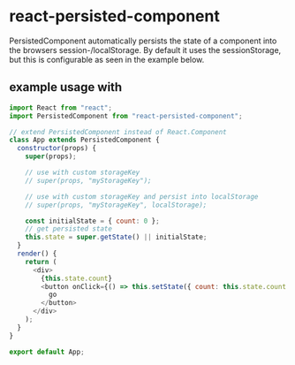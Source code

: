 # react-persisted-component

PersistedComponent automatically persists the state of a component into the browsers session-/localStorage. By default it uses the sessionStorage, but this is configurable as seen in the example below.


## example usage with
```javascript
import React from "react";
import PersistedComponent from "react-persisted-component";

// extend PersistedComponent instead of React.Component
class App extends PersistedComponent {
  constructor(props) {
    super(props);

    // use with custom storageKey
    // super(props, "myStorageKey");

    // use with custom storageKey and persist into localStorage
    // super(props, "myStorageKey", localStorage);

    const initialState = { count: 0 };
    // get persisted state
    this.state = super.getState() || initialState;
  }
  render() {
    return (
      <div>
        {this.state.count}
        <button onClick={() => this.setState({ count: this.state.count + 1 })}>
          go
        </button>
      </div>
    );
  }
}

export default App;
```
